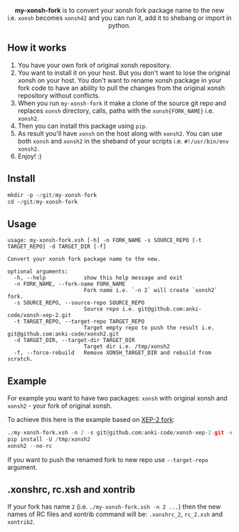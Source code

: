 <p align="center">
<b>my-xonsh-fork</b> is to convert your xonsh fork package name to the new <br>i.e. <code>xonsh</code> becomes <code>xonsh42</code> and you can run it, add it to shebang or import in python. 
</p>

## How it works

1. You have your own fork of original xonsh repository.
2. You want to install it on your host. But you don't want to lose the original xonsh on your host. You don't want to rename xonsh package in your fork code to have an ability to pull the changes from the original xonsh repository without conflicts.
3. When you run `my-xonsh-fork` it make a clone of the source git repo and replaces `xonsh` directory, calls, paths with the `xonsh{FORK_NAME}` i.e. `xonsh2`.
4. Then you can install this package using `pip`.
5. As result you'll have `xonsh` on the host along with `xonsh2`. You can use both `xonsh` and `xonsh2` in the sheband of your scripts i.e. `#!/usr/bin/env xonsh2`.
6. Enjoy! :)

## Install
```python
mkdir -p ~/git/my-xonsh-fork
cd ~/git/my-xonsh-fork
```

## Usage
```
usage: my-xonsh-fork.xsh [-h] -n FORK_NAME -s SOURCE_REPO [-t TARGET_REPO] -d TARGET_DIR [-f]

Convert your xonsh fork package name to the new.

optional arguments:
  -h, --help            show this help message and exit
  -n FORK_NAME, --fork-name FORK_NAME
                        Fork name i.e. `-n 2` will create `xonsh2` fork.
  -s SOURCE_REPO, --source-repo SOURCE_REPO
                        Source repo i.e. git@github.com:anki-code/xonsh-xep-2.git
  -t TARGET_REPO, --target-repo TARGET_REPO
                        Target empty repo to push the result i.e. git@github.com:anki-code/xonsh2.git
  -d TARGET_DIR, --target-dir TARGET_DIR
                        Target dir i.e. /tmp/xonsh2
  -f, --force-rebuild   Remove XONSH_TARGET_DIR and rebuild from scratch.
```

## Example
For example you want to have two packages: `xonsh` with original xonsh and `xonsh2` - your fork of original xonsh. 

To achieve this here is the example based on [XEP-2 fork](https://github.com/anki-code/xonsh-xep-2): 
```python
./my-xonsh-fork.xsh -n 2 -s git@github.com:anki-code/xonsh-xep-2.git -d /tmp/xonsh2 -f
pip install -U /tmp/xonsh2
xonsh2 --no-rc
```
If you want to push the renamed fork to new repo use ``--target-repo`` argument.

## .xonshrc, rc.xsh and xontrib

If your fork has name `2` (i.e. `./my-xonsh-fork.xsh -n 2 ...`) then the new names of RC files and xontrib command will be: `.xonshrc_2`, `rc_2.xsh` and `xontrib2`. 
